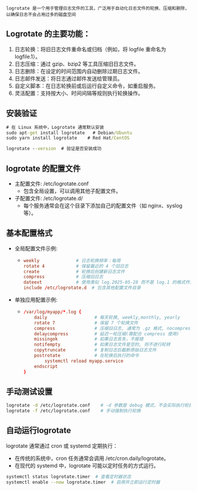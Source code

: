`logrotate 是一个用于管理日志文件的工具，广泛用于自动化日志文件的轮换、压缩和删除，以确保日志不会占用过多的磁盘空间`
## Logrotate 的主要功能：
  1. 日志轮换：将旧日志文件重命名或归档（例如，将 logfile 重命名为 logfile.1）。
  2. 日志压缩：通过 gzip、bzip2 等工具压缩旧日志文件。
  3. 日志删除：在设定的时间范围内自动删除过期日志文件。
  4. 日志邮件发送：将日志通过邮件发送给管理员。
  5. 自定义脚本：在日志轮换前或后运行自定义命令，如重启服务。
  6. 灵活配置：支持按大小、时间间隔等规则执行轮换操作。

## 安装验证

```cmd
# 在 Linux 系统中，Logrotate 通常默认安装
sudo apt-get install logrotate   # Debian/Ubuntu
sudo yarn install logrotate    # Red Hat/CentOS

logrotate --version  # 验证是否安装成功
```

## logrotate 的配置文件
- 主配置文件: /etc/logrotate.conf
  - 包含全局设置，可以调用其他子配置文件。
- 子配置文件: /etc/logrotate.d/
  - 每个服务通常会在这个目录下添加自己的配置文件（如 nginx、syslog 等）。
 
## 基本配置格式
- 全局配置文件示例:
  - ```conf
    weekly              # 日志轮换频率：每周
    rotate 4            # 保留最近的 4 个旧日志
    create              # 轮换后创建新日志文件
    compress            # 压缩旧日志
    dateext             # 使用类似 log.2025-05-28 而不是 log.1 的格式作为备份后缀
    include /etc/logrotate.d  # 包含其他配置文件目录
    ```
- 单独应用配置示例:
  - ```conf
    /var/log/myapp/*.log {
        daily                  # 每天轮换, weekly,monthly, yearly
        rotate 7               # 保留 7 个轮换文件
        compress               # 压缩旧日志, 通常为 .gz 格式, nocompress(不压缩旧日志)
        delaycompress          # 延迟一轮压缩(需配合 compress 使用)
        missingok              # 如果日志丢失，不报错
        notifempty             # 如果日志文件是空的, 则不进行轮转
        copytruncate           # 复制日志后截断原始日志文件
        postrotate             # 在轮换后执行的命令
            systemctl reload myapp.service
        endscript
    }
    ```

## 手动测试设置
```bash
logrotate -d /etc/logrotate.conf    # -d 参数是 debug 模式，不会实际执行轮换
logrotate -f /etc/logrotate.conf    # 手动强制执行轮换
```

## 自动运行logrotate
logrotate 通常通过 cron 或 systemd 定期执行：
- 在传统的系统中，cron 任务通常会调用 /etc/cron.daily/logrotate。
- 在现代的 systemd 中，logrotate 可能以定时任务的方式运行。
```bash
systemctl status logrotate.timer  # 查看定时器状态
systemctl enable --now logrotate.timer  # 启用并立即运行定时器
```
